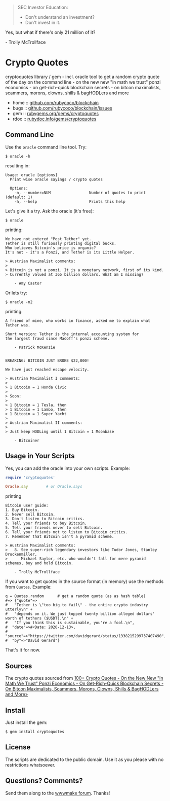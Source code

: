 > SEC Investor Education:
> - Don't understand an investment?
> - Don't invest in it.

Yes, but what if there's only 21 million of it?

  \- Trolly McTrollface



# Crypto Quotes

cryptoquotes library / gem - incl. oracle tool to get a random crypto quote of the day on the command line - on the new new "in math we trust" ponzi economics - on get-rich-quick blockchain secrets - on bitcon maximalists, scammers, morons, clowns, shills & bagHODLers and more


* home  :: [github.com/rubycoco/blockchain](https://github.com/rubycoco/blockchain)
* bugs  :: [github.com/rubycoco/blockchain/issues](https://github.com/rubycoco/blockchain/issues)
* gem   :: [rubygems.org/gems/cryptoquotes](https://rubygems.org/gems/cryptoquotes)
* rdoc  :: [rubydoc.info/gems/cryptoquotes](http://rubydoc.info/gems/cryptoquotes)





## Command Line

Use the `oracle` command line tool. Try:

```
$ oracle -h
```

resulting in:

```
Usage: oracle [options]
  Print wise oracle sayings / crypto quotes

  Options:
    -n, --number=NUM                 Number of quotes to print (default: 1)
    -h, --help                       Prints this help
```


Let's give it a try. Ask the oracle (it's free):

```
$ oracle
```

printing:

```
We have not entered "Post Tether" yet.
Tether is still furiously printing digital bucks.
Who believes Bitcoin's price is organic?
It's not - it's a Ponzi, and Tether is its Little Helper.

> Austrian Maximalist comments:
>
> Bitcoin is not a ponzi. It is a monetary network, first of its kind.
> Currently valued at 365 billion dollars. What am I missing?

    - Amy Castor
```

Or lets try:

```
$ oracle -n2
```

printing:

```
A friend of mine, who works in finance, asked me to explain what Tether was.

Short version: Tether is the internal accounting system for
the largest fraud since Madoff's ponzi scheme.

    - Patrick McKenzie


BREAKING: BITCOIN JUST BROKE $22,000!

We have just reached escape velocity.

> Austrian Maximalist I comments:
>
> 1 Bitcoin = 1 Honda Civic
>
> Soon:
>
> 1 Bitcoin = 1 Tesla, then
> 1 Bitcoin = 1 Lambo, then
> 1 Bitcoin = 1 Super Yacht
>
> Austrian Maximalist II comments:
>
> Just keep HODLing until 1 Bitcoin = 1 Moonbase

    - Bitcoiner
```


## Usage in Your Scripts


Yes, you can add the oracle into your own scripts.
Example:

``` ruby
require 'cryptoquotes'

Oracle.say        # or Oracle.says
```

printing


```
Bitcoin user guide:
1. Buy Bitcoin.
2. Never sell Bitcoin.
3. Don't listen to Bitcoin critics.
4. Tell your friends to buy Bitcoin.
5. Tell your friends never to sell Bitcoin.
6. Tell your friends not to listen to Bitcoin critics.
7. Remember that Bitcoin isn't a pyramid scheme.

> Austrian Maximalist comments:
>   8. See super-rich legendary investors like Tudor Jones, Stanley Druckenmiller,
>      Michael Saylor, etc. who wouldn't fall for mere pyramid schemes, buy and hold Bitcoin.

    - Trolly McTrollface
```


If you want to get quotes in the source format
(in memory)
use the methods from `Quotes`. Example:

```
q = Quotes.random      # get a random quote (as as hash table)
#=> {"quote"=>
#   "Tether is \"too big to fail\" - the entire crypto industry utterly\n" +
#   "depends on it. We just topped twenty billion alleged dollars' worth of tethers ($USDT).\n" +
#   "If you think this is sustainable, you're a fool.\n",
#  "date"=>#<Date: 2020-12-13>,
#  "source"=>"https://twitter.com/davidgerard/status/1338215299737407490",
#  "by"=>"David Gerard"}
```

That's it for now.




## Sources

The crypto quotes sourced from
[100+ Crypto Quotes - On the New New "In Math We Trust" Ponzi Economics - On Get-Rich-Quick Blockchain Secrets - On Bitcon Maximalists, Scammers, Morons, Clowns, Shills & BagHODLers and More»](https://github.com/openblockchains/crypto-quotes)



## Install

Just install the gem:

    $ gem install cryptoquotes


## License

The scripts are dedicated to the public domain.
Use it as you please with no restrictions whatsoever.


## Questions? Comments?

Send them along to the [wwwmake forum](http://groups.google.com/group/wwwmake).
Thanks!
